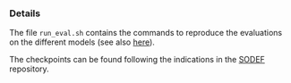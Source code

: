 ### Details
The file `run_eval.sh` contains the commands to reproduce the evaluations on the different models (see also [here](https://github.com/fra31/misc/blob/master/sodef_clean_short/)).

The checkpoints can be found following the indications in the [SODEF](https://github.com/KANGQIYU/SODEF) repository.